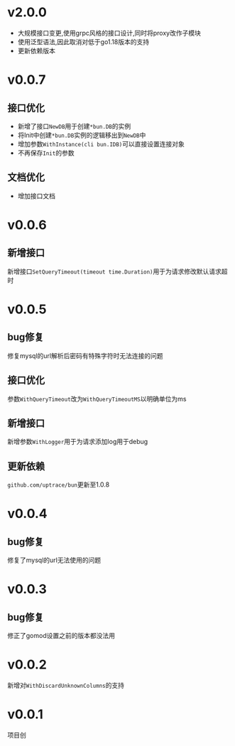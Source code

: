 # v2.0.0

+ 大规模接口变更,使用grpc风格的接口设计,同时将proxy改作子模块
+ 使用泛型语法,因此取消对低于go1.18版本的支持
+ 更新依赖版本

# v0.0.7

## 接口优化

+ 新增了接口`NewDB`用于创建`*bun.DB`的实例
+ 将Init中创建`*bun.DB`实例的逻辑移出到`NewDB`中
+ 增加参数`WithInstance(cli bun.IDB)`可以直接设置连接对象
+ 不再保存`Init`的参数

## 文档优化

+ 增加接口文档

# v0.0.6

## 新增接口

新增接口`SetQueryTimeout(timeout time.Duration)`用于为请求修改默认请求超时

# v0.0.5

## bug修复

修复mysql的url解析后密码有特殊字符时无法连接的问题

## 接口优化

参数`WithQueryTimeout`改为`WithQueryTimeoutMS`以明确单位为ms

## 新增接口

新增参数`WithLogger`用于为请求添加log用于debug

## 更新依赖

`github.com/uptrace/bun`更新至1.0.8

# v0.0.4

## bug修复

修复了mysql的url无法使用的问题

# v0.0.3

## bug修复

修正了gomod设置之前的版本都没法用

# v0.0.2

新增对`WithDiscardUnknownColumns`的支持

# v0.0.1

项目创
